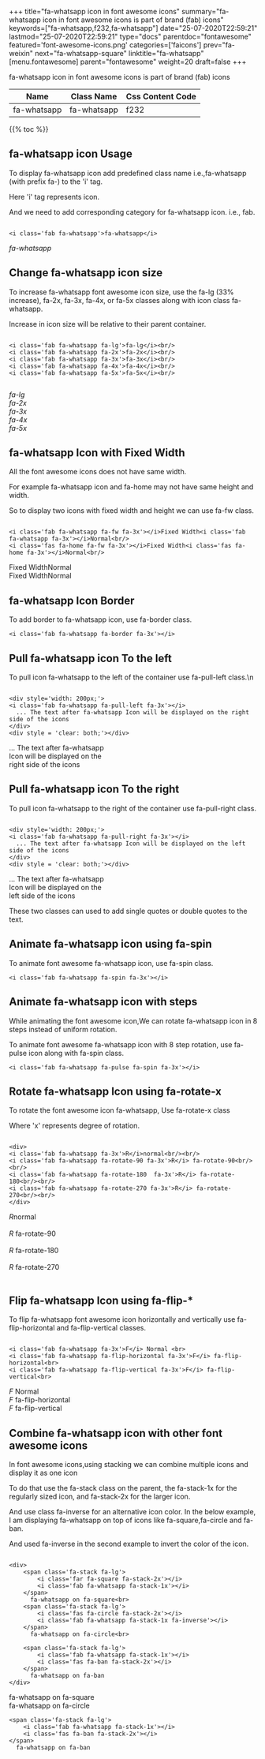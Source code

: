 +++
title="fa-whatsapp icon in font awesome icons"
summary="fa-whatsapp icon in font awesome icons is part of brand (fab) icons"
keywords=["fa-whatsapp,f232,fa-whatsapp"]
date="25-07-2020T22:59:21"
lastmod="25-07-2020T22:59:21"
type="docs"
parentdoc="fontawesome"
featured='font-awesome-icons.png'
categories=['faicons']
prev="fa-weixin"
next="fa-whatsapp-square"
linktitle="fa-whatsapp"
[menu.fontawesome]
parent="fontawesome"
weight=20
draft=false
+++


fa-whatsapp icon in font awesome icons is part of brand (fab) icons

<div class='table-responsive'><table class='table'><thead><tr><th>Name</th><th>Class Name</th><th>Css Content Code</th></tr></thead><tbody><tr><td>fa-whatsapp</td><td>fa-whatsapp</td><td>f232</td></tr></tbody></table></div>


{{% toc %}}


## fa-whatsapp icon Usage

To display fa-whatsapp icon add predefined class name i.e.,fa-whatsapp (with prefix fa-) to the 'i' tag.

Here 'i' tag represents icon.

And we need to add corresponding category for fa-whatsapp icon. i.e., fab.


```

<i class='fab fa-whatsapp'>fa-whatsapp</i>
```

<i class='fab fa-whatsapp'>fa-whatsapp</i>




## Change fa-whatsapp icon size
To increase fa-whatsapp font awesome icon size, use the fa-lg (33% increase), fa-2x, fa-3x, fa-4x, or fa-5x classes along with icon class fa-whatsapp.

Increase in icon size will be relative to their parent container. 

```

<i class='fab fa-whatsapp fa-lg'>fa-lg</i><br/>
<i class='fab fa-whatsapp fa-2x'>fa-2x</i><br/>
<i class='fab fa-whatsapp fa-3x'>fa-3x</i><br/>
<i class='fab fa-whatsapp fa-4x'>fa-4x</i><br/>
<i class='fab fa-whatsapp fa-5x'>fa-5x</i><br/>
            
```

<i class='fab fa-whatsapp fa-lg'>fa-lg</i><br/>
<i class='fab fa-whatsapp fa-2x'>fa-2x</i><br/>
<i class='fab fa-whatsapp fa-3x'>fa-3x</i><br/>
<i class='fab fa-whatsapp fa-4x'>fa-4x</i><br/>
<i class='fab fa-whatsapp fa-5x'>fa-5x</i><br/>
            



## fa-whatsapp Icon with Fixed Width 

All the font awesome icons does not have same width.

For example fa-whatsapp icon and fa-home may not have same height and width.

So to display two icons with fixed width and height we can use fa-fw class.


```

<i class='fab fa-whatsapp fa-fw fa-3x'></i>Fixed Width<i class='fab fa-whatsapp fa-3x'></i>Normal<br/>
<i class='fas fa-home fa-fw fa-3x'></i>Fixed Width<i class='fas fa-home fa-3x'></i>Normal<br/>
```

<i class='fab fa-whatsapp fa-fw fa-3x'></i>Fixed Width<i class='fab fa-whatsapp fa-3x'></i>Normal<br/>
<i class='fas fa-home fa-fw fa-3x'></i>Fixed Width<i class='fas fa-home fa-3x'></i>Normal<br/>



## fa-whatsapp Icon Border 

To add border to fa-whatsapp icon, use fa-border class.


```
<i class='fab fa-whatsapp fa-border fa-3x'></i>

```
<i class='fab fa-whatsapp fa-border fa-3x'></i>





## Pull fa-whatsapp icon To the left

To pull icon fa-whatsapp to the left of the container use fa-pull-left class.\n

```

<div style='width: 200px;'>
<i class='fab fa-whatsapp fa-pull-left fa-3x'></i>
  ... The text after fa-whatsapp Icon will be displayed on the right side of the icons
</div>
<div style = 'clear: both;'></div>
```

<div style='width: 200px;'>
<i class='fab fa-whatsapp fa-pull-left fa-3x'></i>
  ... The text after fa-whatsapp Icon will be displayed on the right side of the icons
</div>
<div style = 'clear: both;'></div>




## Pull fa-whatsapp icon To the right
To pull icon fa-whatsapp to the right of the container use fa-pull-right class.

```

<div style='width: 200px;'>
<i class='fab fa-whatsapp fa-pull-right fa-3x'></i>
  ... The text after fa-whatsapp Icon will be displayed on the left side of the icons
</div>
<div style = 'clear: both;'></div>
```

<div style='width: 200px;'>
<i class='fab fa-whatsapp fa-pull-right fa-3x'></i>
  ... The text after fa-whatsapp Icon will be displayed on the left side of the icons
</div>
<div style = 'clear: both;'></div>

These two classes can used to add single quotes or double quotes to the text.


## Animate fa-whatsapp icon using fa-spin
To animate font awesome fa-whatsapp icon, use fa-spin class.

```
<i class='fab fa-whatsapp fa-spin fa-3x'></i>
```
<i class='fab fa-whatsapp fa-spin fa-3x'></i>




## Animate fa-whatsapp icon with steps
While animating the font awesome icon,We can rotate fa-whatsapp icon in 8 steps instead of uniform rotation.

To animate font awesome fa-whatsapp icon with 8 step rotation, use fa-pulse icon along with fa-spin class.


```
<i class='fab fa-whatsapp fa-pulse fa-spin fa-3x'></i>

```
<i class='fab fa-whatsapp fa-pulse fa-spin fa-3x'></i>





## Rotate fa-whatsapp Icon using fa-rotate-x
To rotate the font awesome icon fa-whatsapp, Use fa-rotate-x class

Where 'x' represents degree of rotation.


```

<div>
<i class='fab fa-whatsapp fa-3x'>R</i>normal<br/><br/>
<i class='fab fa-whatsapp fa-rotate-90 fa-3x'>R</i> fa-rotate-90<br/><br/> 
<i class='fab fa-whatsapp fa-rotate-180  fa-3x'>R</i> fa-rotate-180<br/><br/> 
<i class='fab fa-whatsapp fa-rotate-270 fa-3x'>R</i> fa-rotate-270<br/><br/>
</div>
```

<div>
<i class='fab fa-whatsapp fa-3x'>R</i>normal<br/><br/>
<i class='fab fa-whatsapp fa-rotate-90 fa-3x'>R</i> fa-rotate-90<br/><br/> 
<i class='fab fa-whatsapp fa-rotate-180  fa-3x'>R</i> fa-rotate-180<br/><br/> 
<i class='fab fa-whatsapp fa-rotate-270 fa-3x'>R</i> fa-rotate-270<br/><br/>
</div>




## Flip fa-whatsapp Icon using fa-flip-*
To flip fa-whatsapp font awesome icon horizontally and vertically use fa-flip-horizontal and fa-flip-vertical classes. 

```

<i class='fab fa-whatsapp fa-3x'>F</i> Normal <br>
<i class='fab fa-whatsapp fa-flip-horizontal fa-3x'>F</i> fa-flip-horizontal<br>
<i class='fab fa-whatsapp fa-flip-vertical fa-3x'>F</i> fa-flip-vertical<br>
```

<i class='fab fa-whatsapp fa-3x'>F</i> Normal <br>
<i class='fab fa-whatsapp fa-flip-horizontal fa-3x'>F</i> fa-flip-horizontal<br>
<i class='fab fa-whatsapp fa-flip-vertical fa-3x'>F</i> fa-flip-vertical<br>




## Combine fa-whatsapp icon with other font awesome icons
In font awesome icons,using stacking we can combine multiple icons and display it as one icon 

To do that use the fa-stack class on the parent, the fa-stack-1x for the regularly sized icon, and fa-stack-2x for the larger icon.

And use class fa-inverse for an alternative icon color. 
In the below example, I am displaying fa-whatsapp on top of icons like fa-square,fa-circle and fa-ban.

And used fa-inverse in the second example to invert the color of the icon.

```

<div>
    <span class='fa-stack fa-lg'>
        <i class='far fa-square fa-stack-2x'></i>
        <i class='fab fa-whatsapp fa-stack-1x'></i>
    </span>
      fa-whatsapp on fa-square<br>
    <span class='fa-stack fa-lg'>
        <i class='fas fa-circle fa-stack-2x'></i>
        <i class='fab fa-whatsapp fa-stack-1x fa-inverse'></i>
    </span>
      fa-whatsapp on fa-circle<br>

    <span class='fa-stack fa-lg'>
        <i class='fab fa-whatsapp fa-stack-1x'></i>
        <i class='fas fa-ban fa-stack-2x'></i>
    </span>
      fa-whatsapp on fa-ban
</div>
```

<div>
    <span class='fa-stack fa-lg'>
        <i class='far fa-square fa-stack-2x'></i>
        <i class='fab fa-whatsapp fa-stack-1x'></i>
    </span>
      fa-whatsapp on fa-square<br>
    <span class='fa-stack fa-lg'>
        <i class='fas fa-circle fa-stack-2x'></i>
        <i class='fab fa-whatsapp fa-stack-1x fa-inverse'></i>
    </span>
      fa-whatsapp on fa-circle<br>

    <span class='fa-stack fa-lg'>
        <i class='fab fa-whatsapp fa-stack-1x'></i>
        <i class='fas fa-ban fa-stack-2x'></i>
    </span>
      fa-whatsapp on fa-ban
</div>






